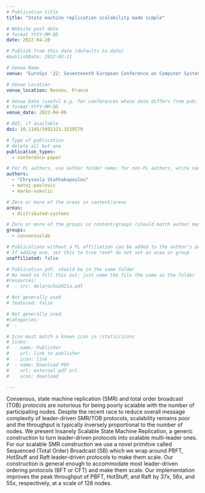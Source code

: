 ```yaml
---
# Publication title
title: "State machine replication scalability made simple"

# Website post date
# format YYYY-MM-DD
date: 2022-04-20

# Publish from this date (defaults to date)
#publishDate: 2022-03-11

# Venue Name
venue: "EuroSys '22: Seventeenth European Conference on Computer Systems"

# Venue Location
venue_location: Rennes, France

# Venue Date (useful e.g. for conferences whose date differs from pub; defaults to date)
# format YYYY-MM-DD
venue_date: 2022-04-06

# DOI, if available
doi: 10.1145/3492321.3519579

# Type of publication
# delete all but one
publication_types:
  - conference-paper

# For PL authors, use author folder name; for non-PL authors, write name as in paper within ""
authors:
  - "Chrysoula Stathakopoulou"
  - matej-pavlovic
  - marko-vukolic

# Zero or more of the areas in content/areas
areas:
  - distributed-systems

# Zero or more of the groups in content/groups (should match author membership)
groups:
  - consensuslab

# Publications without a PL affiliation can be added to the author's profile without showing up elsewhere
# If adding one, set this to true *and* do not set an area or group
unaffiliated: false

# Publication pdf, should be in the same folder
# No need to fill this out; just name the file the same as the folder
#resources:
#  - src: delarocha2021a.pdf

# Not generally used
# featured: false

# Not generally used
#categories:
#  -

# Icon must match a known icon in /static/icons
# links:
#  - name: Publisher
#    url: link to publisher
#    icon: link
#  - name: Download PDF
#    url: external pdf url
#    icon: download

---
```


Consensus, state machine replication (SMR) and total order broadcast (TOB) protocols are notorious for being poorly scalable with the number of participating nodes. Despite the recent race to reduce overall message complexity of leader-driven SMR/TOB protocols, scalability remains poor and the throughput is typically inversely proportional to the number of nodes. We present Insanely Scalable State Machine Replication, a generic construction to turn leader-driven protocols into scalable multi-leader ones. For our scalable SMR construction we use a novel primitive called Sequenced (Total Order) Broadcast (SB) which we wrap around PBFT, HotStuff and Raft leader-driven protocols to make them scale. Our construction is general enough to accommodate most leader-driven ordering protocols (BFT or CFT) and make them scale. Our implementation improves the peak throughput of PBFT, HotStuff, and Raft by 37x, 56x, and 55x, respectively, at a scale of 128 nodes.
